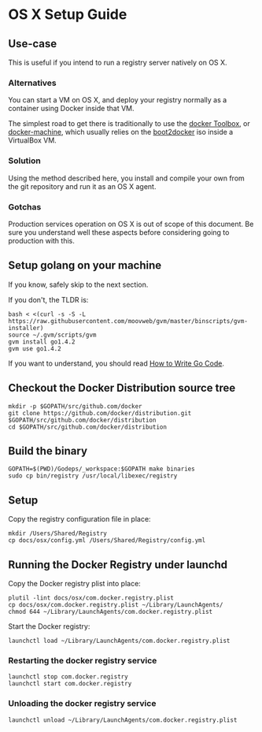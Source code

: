 <!--[metadata]>
+++
title = "Running on OS X"
description = "Explains how to run a registry on OS X"
keywords = ["registry, on-prem, images, tags, repository, distribution, OS X, recipe, advanced"]
+++
<![end-metadata]-->

# OS X Setup Guide

## Use-case

This is useful if you intend to run a registry server natively on OS X.

### Alternatives

You can start a VM on OS X, and deploy your registry normally as a container using Docker inside that VM.

The simplest road to get there is traditionally to use the [docker Toolbox](https://www.docker.com/toolbox), or [docker-machine](https://docs.docker.com/machine/), which usually relies on the [boot2docker](http://boot2docker.io/) iso inside a VirtualBox VM.

### Solution

Using the method described here, you install and compile your own from the git repository and run it as an OS X agent.

### Gotchas

Production services operation on OS X is out of scope of this document. Be sure you understand well these aspects before considering going to production with this.

## Setup golang on your machine

If you know, safely skip to the next section.

If you don't, the TLDR is:

    bash < <(curl -s -S -L https://raw.githubusercontent.com/moovweb/gvm/master/binscripts/gvm-installer)
    source ~/.gvm/scripts/gvm
    gvm install go1.4.2
    gvm use go1.4.2

If you want to understand, you should read [How to Write Go Code](https://golang.org/doc/code.html).

## Checkout the Docker Distribution source tree

    mkdir -p $GOPATH/src/github.com/docker
    git clone https://github.com/docker/distribution.git $GOPATH/src/github.com/docker/distribution
    cd $GOPATH/src/github.com/docker/distribution

## Build the binary

    GOPATH=$(PWD)/Godeps/_workspace:$GOPATH make binaries
    sudo cp bin/registry /usr/local/libexec/registry

## Setup

Copy the registry configuration file in place:

    mkdir /Users/Shared/Registry
    cp docs/osx/config.yml /Users/Shared/Registry/config.yml

## Running the Docker Registry under launchd

Copy the Docker registry plist into place:

    plutil -lint docs/osx/com.docker.registry.plist
    cp docs/osx/com.docker.registry.plist ~/Library/LaunchAgents/
    chmod 644 ~/Library/LaunchAgents/com.docker.registry.plist

Start the Docker registry:

    launchctl load ~/Library/LaunchAgents/com.docker.registry.plist

### Restarting the docker registry service

    launchctl stop com.docker.registry
    launchctl start com.docker.registry

### Unloading the docker registry service

    launchctl unload ~/Library/LaunchAgents/com.docker.registry.plist

